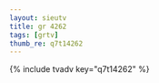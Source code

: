 ```yaml
--- 
layout: sieutv
title: gr 4262
tags: [grtv]
thumb_re: q7t14262
---
```

{% include tvadv key="q7t14262" %} 
